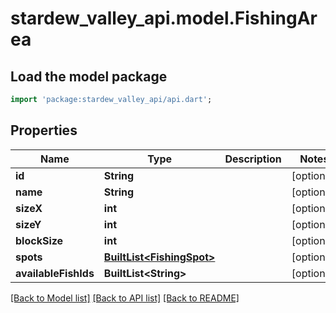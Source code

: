 # stardew_valley_api.model.FishingArea

## Load the model package
```dart
import 'package:stardew_valley_api/api.dart';
```

## Properties
Name | Type | Description | Notes
------------ | ------------- | ------------- | -------------
**id** | **String** |  | [optional] 
**name** | **String** |  | [optional] 
**sizeX** | **int** |  | [optional] 
**sizeY** | **int** |  | [optional] 
**blockSize** | **int** |  | [optional] 
**spots** | [**BuiltList&lt;FishingSpot&gt;**](FishingSpot.md) |  | [optional] 
**availableFishIds** | **BuiltList&lt;String&gt;** |  | [optional] 

[[Back to Model list]](../README.md#documentation-for-models) [[Back to API list]](../README.md#documentation-for-api-endpoints) [[Back to README]](../README.md)


